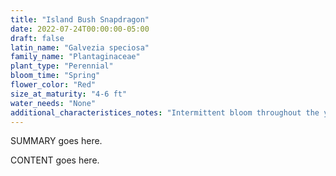 ```yaml
---
title: "Island Bush Snapdragon"
date: 2022-07-24T00:00:00-05:00
draft: false
latin_name: "Galvezia speciosa"
family_name: "Plantaginaceae"
plant_type: "Perennial"
bloom_time: "Spring"
flower_color: "Red"
size_at_maturity: "4-6 ft"
water_needs: "None"
additional_characteristices_notes: "Intermittent bloom throughout the year."
---
```


SUMMARY goes here.

<!--more-->

CONTENT goes here.